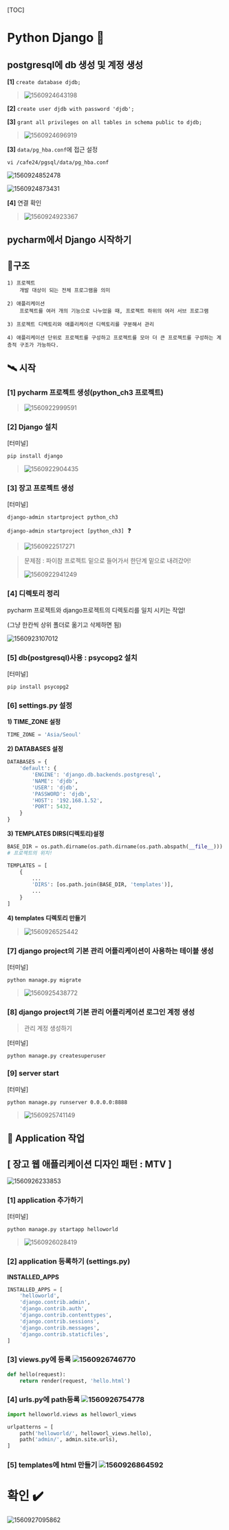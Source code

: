 [TOC]

# Python Django :snake:

## **postgresql에 db 생성 및 계정 생성**

**[1]** `create database djdb;`

> ![1560924643198](assets/1560924643198.png)



**[2]** `create user djdb with password 'djdb';`

**[3]** `grant all privileges on all tables in schema public to djdb;`

> ![1560924696919](assets/1560924696919.png)



**[3]** `data/pg_hba.conf`에 접근 설정

`vi /cafe24/pgsql/data/pg_hba.conf`

![1560924852478](assets/1560924852478.png)

![1560924873431](assets/1560924873431.png)



**[4]** 연결 확인

> ![1560924923367](assets/1560924923367.png)





## **pycharm에서 Django 시작하기**

## :open_file_folder:구조 

```
1) 프로젝트 
	개발 대상이 되는 전체 프로그램을 의미
	
2) 애플리케이션
	프로젝트를 여러 개의 기능으로 나누었을 때, 프로젝트 하위의 여러 서브 프로그램
	
3) 프로젝트 디렉토리와 애플리케이션 디렉토리를 구분해서 관리

4) 애플리케이션 단위로 프로젝트를 구성하고 프로젝트를 모아 더 큰 프로젝트를 구성하는 계층적 구조가 가능하다.
```



## :artificial_satellite: 시작 

### [1] pycharm 프로젝트 생성(python_ch3 프로젝트)

> ![1560922999591](assets/1560922999591.png)



### [2]  Django 설치

[터미널]

```shell
pip install django
```

> ![1560922904435](assets/1560922904435.png)



### [3] 장고 프로젝트 생성

[터미널]

```shell
django-admin startproject python_ch3
```

`django-admin startproject [python_ch3]` ​ :question:

> ![1560922517271](assets/1560922517271.png)

> 문제점 : 파이참 프로젝트 밑으로 들어가서 한단계 밑으로 내려갔어!
>
> ![1560922941249](assets/1560922941249.png)



### [4] 디렉토리 정리

pycharm 프로젝트와 django프로젝트의 디렉토리를 일치 시키는 작업!

(그냥 한칸씩 상위 폴더로 옮기고 삭제하면 됨)

![1560923107012](assets/1560923107012.png)





### [5] db(postgresql)사용 : psycopg2 설치

[터미널]

```shell
pip install psycopg2
```



### [6] settings.py 설정

**1) TIME_ZONE 설정**

```python
TIME_ZONE = 'Asia/Seoul'
```

**2) DATABASES 설정**

```python
DATABASES = {
    'default': {
        'ENGINE': 'django.db.backends.postgresql',
        'NAME': 'djdb',
        'USER': 'djdb',
        'PASSWORD': 'djdb',
        'HOST': '192.168.1.52',
        'PORT': 5432,
    }
}
```

**3)  TEMPLATES DIRS(디렉토리)설정**

```python
BASE_DIR = os.path.dirname(os.path.dirname(os.path.abspath(__file__)))
# 프로젝트의 위치!

TEMPLATES = [
    {
        ...
        'DIRS': [os.path.join(BASE_DIR, 'templates')],
        ...
    }
]
```

**4) templates 디렉토리 만들기**

> ![1560926525442](assets/1560926525442.png)





### [7] django project의 기본 관리 어플리케이션이 사용하는 테이블 생성

[터미널]

```shell
python manage.py migrate
```

> ![1560925438772](assets/1560925438772.png)



### [8] django project의 기본 관리 어플리케이션 로그인 계정 생성 

> 관리 계정 생성하기

[터미널]

```shell
python manage.py createsuperuser 
```



### [9] server start

[터미널]

```shell
python manage.py runserver 0.0.0.0:8888
```



> ![1560925741149](assets/1560925741149.png)



## :helicopter: **Application 작업**

## [ 장고 웹 애플리케이션 디자인 패턴 : MTV ]

![1560926233853](assets/1560926233853.png)



### [1] application 추가하기

[터미널]

```shell
python manage.py startapp helloworld
```

> ![1560926028419](assets/1560926028419.png)



### [2] application 등록하기 (settings.py)

**INSTALLED_APPS**

```python
INSTALLED_APPS = [
    'helloworld',
    'django.contrib.admin',
    'django.contrib.auth',
    'django.contrib.contenttypes',
    'django.contrib.sessions',
    'django.contrib.messages',
    'django.contrib.staticfiles',
]
```



### [3] views.py에 등록   ![1560926746770](assets/1560926746770.png)

```python
def hello(request):
    return render(request, 'hello.html')
```



### [4] urls.py에 path등록   ![1560926754778](assets/1560926754778.png)

```python
import helloworld.views as helloworl_views

urlpatterns = [
    path('helloworld/', helloworl_views.hello),
    path('admin/', admin.site.urls),
]
```



### [5] templates에 html 만들기  ![1560926864592](assets/1560926864592.png)



# 확인 :heavy_check_mark:

![1560927095862](assets/1560927095862.png)

